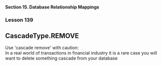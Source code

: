 #### Section 15. Database Relationship Mappings
### Lesson 139
##  CascadeType.REMOVE
Use 'cascade remove' with caution:
<br>
In a real world of transactions in financial industry it is a rare case you will want to delete something cascade
from your database